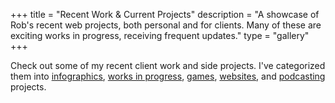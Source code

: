 +++
title = "Recent Work & Current Projects"
description = "A showcase of Rob's recent web projects, both personal and for clients. Many of these are exciting works in progress, receiving frequent updates."
type = "gallery"
+++

Check out some of my recent client work and side projects. I've categorized them into [infographics](/categories/infographic 'infographics'), [works in progress](/categories/work-in-progress 'works in progress'), [games](/categories/game 'game'), [websites](/categories/website 'websites'), and [podcasting](/categories/podcasting 'podcasting') projects.
